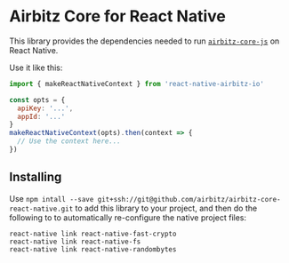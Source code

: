 # Airbitz Core for React Native

This library provides the dependencies needed to run [`airbitz-core-js`](https://github.com/Airbitz/airbitz-core-js) on React Native.

Use it like this:

```js
import { makeReactNativeContext } from 'react-native-airbitz-io'

const opts = {
  apiKey: '...',
  appId: '...'
}
makeReactNativeContext(opts).then(context => {
  // Use the context here...
})
```

## Installing

Use `npm intall --save git+ssh://git@github.com/airbitz/airbitz-core-react-native.git` to add this library to your project, and then do the following to to automatically re-configure the native project files:

    react-native link react-native-fast-crypto
    react-native link react-native-fs
    react-native link react-native-randombytes
